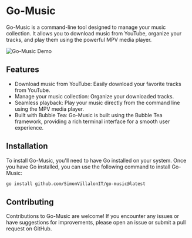 # Go-Music

Go-Music is a command-line tool designed to manage your music collection. It allows you to download music from YouTube, organize your tracks, and play them using the powerful MPV media player.

![Go-Music Demo](path/to/your/gif.gif)

## Features

- Download music from YouTube: Easily download your favorite tracks from YouTube.
- Manage your music collection: Organize your downloaded tracks.
- Seamless playback: Play your music directly from the command line using the MPV media player.
- Built with Bubble Tea: Go-Music is built using the Bubble Tea framework, providing a rich terminal interface for a smooth user experience.

## Installation

To install Go-Music, you'll need to have Go installed on your system. Once you have Go installed, you can use the following command to install Go-Music:

```bash
go install github.com/SimonVillalonIT/go-music@latest
```

## Contributing

Contributions to Go-Music are welcome! If you encounter any issues or have suggestions for improvements, please open an issue or submit a pull request on GitHub.
